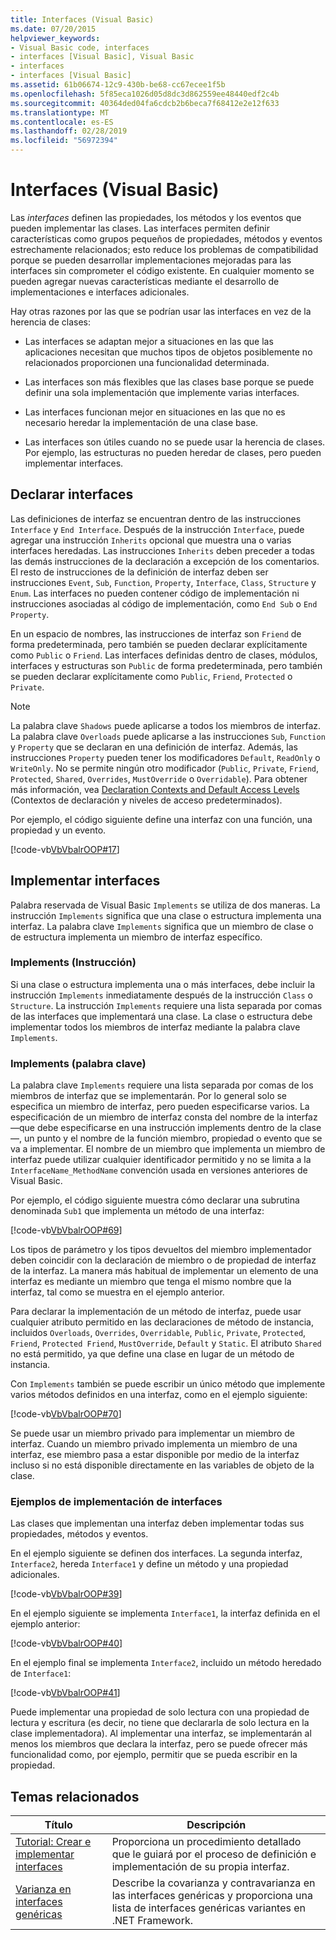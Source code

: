 ```yaml
---
title: Interfaces (Visual Basic)
ms.date: 07/20/2015
helpviewer_keywords:
- Visual Basic code, interfaces
- interfaces [Visual Basic], Visual Basic
- interfaces
- interfaces [Visual Basic]
ms.assetid: 61b06674-12c9-430b-be68-cc67ecee1f5b
ms.openlocfilehash: 5f85eca1026d05d8dc3d862559ee48440edf2c4b
ms.sourcegitcommit: 40364ded04fa6cdcb2b6beca7f68412e2e12f633
ms.translationtype: MT
ms.contentlocale: es-ES
ms.lasthandoff: 02/28/2019
ms.locfileid: "56972394"
---
```

# <a name="interfaces-visual-basic"></a>Interfaces (Visual Basic)
Las *interfaces* definen las propiedades, los métodos y los eventos que pueden implementar las clases. Las interfaces permiten definir características como grupos pequeños de propiedades, métodos y eventos estrechamente relacionados; esto reduce los problemas de compatibilidad porque se pueden desarrollar implementaciones mejoradas para las interfaces sin comprometer el código existente. En cualquier momento se pueden agregar nuevas características mediante el desarrollo de implementaciones e interfaces adicionales.  
  
 Hay otras razones por las que se podrían usar las interfaces en vez de la herencia de clases:  
  
-   Las interfaces se adaptan mejor a situaciones en las que las aplicaciones necesitan que muchos tipos de objetos posiblemente no relacionados proporcionen una funcionalidad determinada.  
  
-   Las interfaces son más flexibles que las clases base porque se puede definir una sola implementación que implemente varias interfaces.  
  
-   Las interfaces funcionan mejor en situaciones en las que no es necesario heredar la implementación de una clase base.  
  
-   Las interfaces son útiles cuando no se puede usar la herencia de clases. Por ejemplo, las estructuras no pueden heredar de clases, pero pueden implementar interfaces.  
  
## <a name="declaring-interfaces"></a>Declarar interfaces  
 Las definiciones de interfaz se encuentran dentro de las instrucciones `Interface` y `End Interface`. Después de la instrucción `Interface`, puede agregar una instrucción `Inherits` opcional que muestra una o varias interfaces heredadas. Las instrucciones `Inherits` deben preceder a todas las demás instrucciones de la declaración a excepción de los comentarios. El resto de instrucciones de la definición de interfaz deben ser instrucciones `Event`, `Sub`, `Function`, `Property`, `Interface`, `Class`, `Structure` y `Enum`. Las interfaces no pueden contener código de implementación ni instrucciones asociadas al código de implementación, como `End Sub` o `End Property`.  
  
 En un espacio de nombres, las instrucciones de interfaz son `Friend` de forma predeterminada, pero también se pueden declarar explícitamente como `Public` o `Friend`. Las interfaces definidas dentro de clases, módulos, interfaces y estructuras son `Public` de forma predeterminada, pero también se pueden declarar explícitamente como `Public`, `Friend`, `Protected` o `Private`.  
  
> [!NOTE]
>  La palabra clave `Shadows` puede aplicarse a todos los miembros de interfaz. La palabra clave `Overloads` puede aplicarse a las instrucciones `Sub`, `Function` y `Property` que se declaran en una definición de interfaz. Además, las instrucciones `Property` pueden tener los modificadores `Default`, `ReadOnly` o `WriteOnly`. No se permite ningún otro modificador (`Public`, `Private`, `Friend`, `Protected`, `Shared`, `Overrides`, `MustOverride` o `Overridable`). Para obtener más información, vea [Declaration Contexts and Default Access Levels](../../../../visual-basic/language-reference/statements/declaration-contexts-and-default-access-levels.md) (Contextos de declaración y niveles de acceso predeterminados).  
  
 Por ejemplo, el código siguiente define una interfaz con una función, una propiedad y un evento.  
  
 [!code-vb[VbVbalrOOP#17](~/samples/snippets/visualbasic/VS_Snippets_VBCSharp/VbVbalrOOP/VB/OOP.vb#17)]  
  
## <a name="implementing-interfaces"></a>Implementar interfaces  
 Palabra reservada de Visual Basic `Implements` se utiliza de dos maneras. La instrucción `Implements` significa que una clase o estructura implementa una interfaz. La palabra clave `Implements` significa que un miembro de clase o de estructura implementa un miembro de interfaz específico.  
  
### <a name="implements-statement"></a>Implements (Instrucción)  
 Si una clase o estructura implementa una o más interfaces, debe incluir la instrucción `Implements` inmediatamente después de la instrucción `Class` o `Structure`. La instrucción `Implements` requiere una lista separada por comas de las interfaces que implementará una clase. La clase o estructura debe implementar todos los miembros de interfaz mediante la palabra clave `Implements`.  
  
### <a name="implements-keyword"></a>Implements (palabra clave)  
 La palabra clave `Implements` requiere una lista separada por comas de los miembros de interfaz que se implementarán. Por lo general solo se especifica un miembro de interfaz, pero pueden especificarse varios. La especificación de un miembro de interfaz consta del nombre de la interfaz —que debe especificarse en una instrucción implements dentro de la clase—, un punto y el nombre de la función miembro, propiedad o evento que se va a implementar. El nombre de un miembro que implementa un miembro de interfaz puede utilizar cualquier identificador permitido y no se limita a la `InterfaceName_MethodName` convención usada en versiones anteriores de Visual Basic.  
  
 Por ejemplo, el código siguiente muestra cómo declarar una subrutina denominada `Sub1` que implementa un método de una interfaz:  
  
 [!code-vb[VbVbalrOOP#69](~/samples/snippets/visualbasic/VS_Snippets_VBCSharp/VbVbalrOOP/VB/OOP.vb#69)]  
  
 Los tipos de parámetro y los tipos devueltos del miembro implementador deben coincidir con la declaración de miembro o de propiedad de interfaz de la interfaz. La manera más habitual de implementar un elemento de una interfaz es mediante un miembro que tenga el mismo nombre que la interfaz, tal como se muestra en el ejemplo anterior.  
  
 Para declarar la implementación de un método de interfaz, puede usar cualquier atributo permitido en las declaraciones de método de instancia, incluidos `Overloads`, `Overrides`, `Overridable`, `Public`, `Private`, `Protected`, `Friend`, `Protected Friend`, `MustOverride`, `Default` y `Static`. El atributo `Shared` no está permitido, ya que define una clase en lugar de un método de instancia.  
  
 Con `Implements` también se puede escribir un único método que implemente varios métodos definidos en una interfaz, como en el ejemplo siguiente:  
  
 [!code-vb[VbVbalrOOP#70](~/samples/snippets/visualbasic/VS_Snippets_VBCSharp/VbVbalrOOP/VB/OOP.vb#70)]  
  
 Se puede usar un miembro privado para implementar un miembro de interfaz. Cuando un miembro privado implementa un miembro de una interfaz, ese miembro pasa a estar disponible por medio de la interfaz incluso si no está disponible directamente en las variables de objeto de la clase.  
  
### <a name="interface-implementation-examples"></a>Ejemplos de implementación de interfaces  
 Las clases que implementan una interfaz deben implementar todas sus propiedades, métodos y eventos.  
  
 En el ejemplo siguiente se definen dos interfaces. La segunda interfaz, `Interface2`, hereda `Interface1` y define un método y una propiedad adicionales.  
  
 [!code-vb[VbVbalrOOP#39](~/samples/snippets/visualbasic/VS_Snippets_VBCSharp/VbVbalrOOP/VB/OOP.vb#39)]  
  
 En el ejemplo siguiente se implementa `Interface1`, la interfaz definida en el ejemplo anterior:  
  
 [!code-vb[VbVbalrOOP#40](~/samples/snippets/visualbasic/VS_Snippets_VBCSharp/VbVbalrOOP/VB/OOP.vb#40)]  
  
 En el ejemplo final se implementa `Interface2`, incluido un método heredado de `Interface1`:  
  
 [!code-vb[VbVbalrOOP#41](~/samples/snippets/visualbasic/VS_Snippets_VBCSharp/VbVbalrOOP/VB/OOP.vb#41)]  
  
 Puede implementar una propiedad de solo lectura con una propiedad de lectura y escritura (es decir, no tiene que declararla de solo lectura en la clase implementadora).  Al implementar una interfaz, se implementarán al menos los miembros que declara la interfaz, pero se puede ofrecer más funcionalidad como, por ejemplo, permitir que se pueda escribir en la propiedad.  
  
## <a name="related-topics"></a>Temas relacionados  
  
|Título|Descripción|  
|-----------|-----------------|  
|[Tutorial: Crear e implementar interfaces](../../../../visual-basic/programming-guide/language-features/interfaces/walkthrough-creating-and-implementing-interfaces.md)|Proporciona un procedimiento detallado que le guiará por el proceso de definición e implementación de su propia interfaz.|  
|[Varianza en interfaces genéricas](../../concepts/covariance-contravariance/variance-in-generic-interfaces.md)|Describe la covarianza y contravarianza en las interfaces genéricas y proporciona una lista de interfaces genéricas variantes en .NET Framework.|
